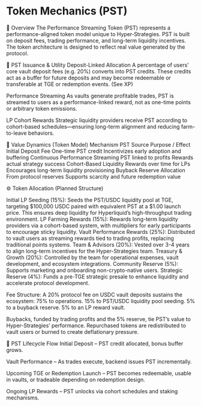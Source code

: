 # Token Mechanics (PST)
🧾 Overview
The Performance Streaming Token (PST) represents a performance-aligned token model unique to Hyper‑Strategies. PST is built on deposit fees, trading performance, and long-term liquidity incentives. The token architecture is designed to reflect real value generated by the protocol.

🔁 PST Issuance & Utility
Deposit-Linked Allocation
A percentage of users' core vault deposit fees (e.g. 20%) converts into PST credits. These credits act as a buffer for future deposits and may become redeemable or transferable at TGE or redemption events. (See XP)

Performance Streaming
As vaults generate profitable trades, PST is streamed to users as a performance-linked reward, not as one-time points or arbitrary token emissions.

LP Cohort Rewards
Strategic liquidity providers receive PST according to cohort-based schedules—ensuring long-term alignment and reducing farm-to-leave behaviors.

🧩 Value Dynamics (Token Model)
Mechanism	PST Source	Purpose / Effect
Initial Deposit Fee	One-time PST credit	Incentivizes early adoption and buffering
Continuous Performance	Streaming PST linked to profits	Rewards actual strategy success
Cohort-Based Liquidity	Rewards over time for LPs	Encourages long-term liquidity provisioning
Buyback Reserve Allocation	From protocol reserves	Supports scarcity and future redemption value

⚙️ Token Allocation (Planned Structure)

Initial LP Seeding (15%): Seeds the PST/USDC liquidity pool at TGE, targeting $100,000 USDC paired with equivalent PST at a $1.00 launch price. This ensures deep liquidity for Hyperliquid’s high-throughput trading environment.
LP Farming Rewards (15%): Rewards long-term liquidity providers via a cohort-based system, with multipliers for early participants to encourage sticky liquidity.
Vault Performance Rewards (25%): Distributed to vault users as streaming rewards tied to trading profits, replacing traditional points systems.
Team & Advisors (20%): Vested over 3-4 years to align long-term incentives for the Hyper-Strategies team.
Treasury & Growth (20%): Controlled by the team for operational expenses, vault development, and ecosystem integrations.
Community Reserve (5%): Supports marketing and onboarding non-crypto-native users.
Strategic Reserve (4%): Funds a pre-TGE strategic presale to enhance liquidity and accelerate protocol development.


Fee Structure: A 20% protocol fee on USDC vault deposits sustains the ecosystem:
75% to operations.
15% to PST/USDC liquidity pool seeding.
5% to a buyback reserve.
5% to an LP reward vault.

Buybacks, funded by trading profits and the 5% reserve, tie PST’s value to Hyper-Strategies’ performance. Repurchased tokens are redistributed to vault users or burned to create deflationary pressure.

🎯 PST Lifecycle Flow
Initial Deposit – PST credit allocated, bonus buffer grows.

Vault Performance – As trades execute, backend issues PST incrementally.

Upcoming TGE or Redemption Launch – PST becomes redeemable, usable in vaults, or tradeable depending on redemption design.

Ongoing LP Rewards – PST unlocks via cohort schedules and staking mechanisms.

